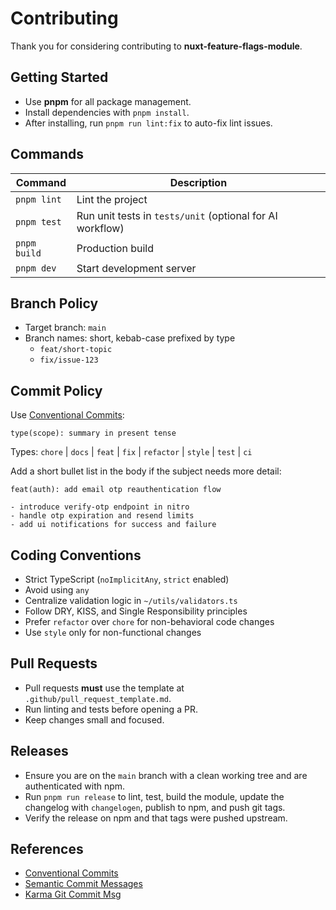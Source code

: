 # Contributing

Thank you for considering contributing to **nuxt-feature-flags-module**.

## Getting Started

- Use **pnpm** for all package management.
- Install dependencies with `pnpm install`.
- After installing, run `pnpm run lint:fix` to auto-fix lint issues.

## Commands

| Command      | Description                                               |
|--------------|-----------------------------------------------------------|
| `pnpm lint`  | Lint the project                                          |
| `pnpm test`  | Run unit tests in `tests/unit` (optional for AI workflow) |
| `pnpm build` | Production build                                          |
| `pnpm dev`   | Start development server                                  |

## Branch Policy

- Target branch: `main`
- Branch names: short, kebab-case prefixed by type
  - `feat/short-topic`
  - `fix/issue-123`

## Commit Policy

Use [Conventional Commits](https://www.conventionalcommits.org/):

```
type(scope): summary in present tense
```

Types: `chore` | `docs` | `feat` | `fix` | `refactor` | `style` | `test` | `ci`

Add a short bullet list in the body if the subject needs more detail:

```
feat(auth): add email otp reauthentication flow

- introduce verify-otp endpoint in nitro
- handle otp expiration and resend limits
- add ui notifications for success and failure
```

## Coding Conventions

- Strict TypeScript (`noImplicitAny`, `strict` enabled)
- Avoid using `any`
- Centralize validation logic in `~/utils/validators.ts`
- Follow DRY, KISS, and Single Responsibility principles
- Prefer `refactor` over `chore` for non-behavioral code changes
- Use `style` only for non-functional changes

## Pull Requests

- Pull requests **must** use the template at `.github/pull_request_template.md`.
- Run linting and tests before opening a PR.
- Keep changes small and focused.

## Releases

- Ensure you are on the `main` branch with a clean working tree and are authenticated with npm.
- Run `pnpm run release` to lint, test, build the module, update the changelog with `changelogen`, publish to npm, and push git tags.
- Verify the release on npm and that tags were pushed upstream.

## References

- [Conventional Commits](https://www.conventionalcommits.org/)
- [Semantic Commit Messages](https://seesparkbox.com/foundry/semantic_commit_messages)
- [Karma Git Commit Msg](http://karma-runner.github.io/1.0/dev/git-commit-msg.html)
